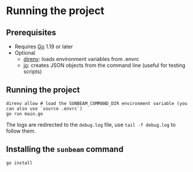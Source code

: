 # Running the project

## Prerequisites

- Requires [Go](https://golang.org/dl/) 1.19 or later
- Optional
  - [direnv](https://direnv.net/): loads environment variables from .envrc
  - [jo](https://github.com/jpmens/jo): creates JSON objects from the command line (useful for testing scripts)

## Running the project

```console
direnv allow # load the SUNBEAM_COMMAND_DIR environment variable (you can also use `source .envrc`)
go run main.go
```

The logs are redirected to the `debug.log` file, use `tail -f debug.log` to follow them.

## Installing the `sunbeam` command

```console
go install
```
